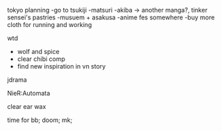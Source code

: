 tokyo planning
-go to tsukiji
-matsuri
-akiba -> another manga?, tinker sensei's pastries
-musuem + asakusa
-anime fes somewhere
-buy more cloth for running and working 

wtd
- wolf and spice
- clear chibi comp
- find new inspiration in vn story

jdrama

NieR:Automata

clear ear wax

time for 
bb;
doom;
mk;
